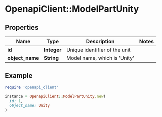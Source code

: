 # OpenapiClient::ModelPartUnity

## Properties

| Name | Type | Description | Notes |
| ---- | ---- | ----------- | ----- |
| **id** | **Integer** | Unique identifier of the unit |  |
| **object_name** | **String** | Model name, which is &#39;Unity&#39; |  |

## Example

```ruby
require 'openapi_client'

instance = OpenapiClient::ModelPartUnity.new(
  id: 1,
  object_name: Unity
)
```

